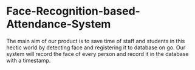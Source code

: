 # Face-Recognition-based-Attendance-System
The main aim of our product is to save time of staff and students in this hectic world by detecting face and registering it to database on go. 
Our system will record the face of every person and record it in the database with a timestamp.
